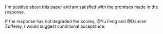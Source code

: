 I'm positive about this paper and am satisfied with the promises made in the response.

If the response has not degraded the scores, @Yu Feng and @Damien Zufferey, I would suggest conditional acceptance.